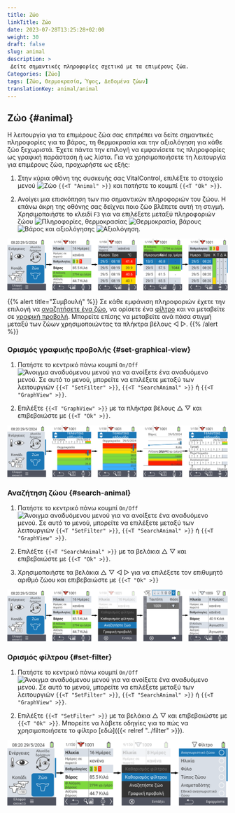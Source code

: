 ```yaml
---
title: Ζώο
linkTitle: Ζώο
date: 2023-07-28T13:25:28+02:00
weight: 30
draft: false
slug: animal
description: >
 Δείτε σημαντικές πληροφορίες σχετικά με τα επιμέρους ζώα.
Categories: [Ζώο]
tags: [Ζώο, Θερμοκρασία, Ύψος, Δεδομένα ζώων]
translationKey: animal/animal
---
```

## Ζώο {#animal}

Η λειτουργία για τα επιμέρους ζώα σας επιτρέπει να δείτε σημαντικές πληροφορίες για το βάρος, τη θερμοκρασία και την αξιολόγηση για κάθε ζώο ξεχωριστά. Έχετε πάντα την επιλογή να εμφανίσετε τις πληροφορίες ως γραφική παράσταση ή ως λίστα. Για να χρησιμοποιήσετε τη λειτουργία για επιμέρους ζώα, προχωρήστε ως εξής:

1. Στην κύρια οθόνη της συσκευής σας VitalControl, επιλέξτε το στοιχείο μενού <img src="/icons/main/animal.svg" width="35" align="bottom" alt="Ζώο" /> `{{<T "Animal" >}}` και πατήστε το κουμπί `{{<T "Ok" >}}`.

2. Ανοίγει μια επισκόπηση των πιο σημαντικών πληροφοριών του ζώου. Η επάνω άκρη της οθόνης σας δείχνει ποιο ζώο βλέπετε αυτή τη στιγμή. Χρησιμοποιήστε το κλειδί `F3` για να επιλέξετε μεταξύ πληροφοριών ζώου <img src="/icons/footer/info.svg" width="20" align="bottom" alt="Πληροφορίες" />, θερμοκρασίας <img src="/icons/actions/temperature.svg" width="10" align="bottom" alt="Θερμοκρασία" />, βάρους  <img src="/icons/actions/weight.svg" width="20" align="bottom" alt="Βάρος" /> και αξιολόγησης <img src="/icons/actions/rating.svg" width="25" align="bottom" alt="Αξιολόγηση" />.

![VitalControl: Μενού Ζώο](images/list.png "Εμφάνιση ως λίστα")

{{% alert title="Συμβουλή"  %}}
Σε κάθε εμφάνιση πληροφοριών έχετε την επιλογή να [αναζητήσετε ένα ζώο](#search-animal), να ορίσετε ένα [φίλτρο](#set-filter) και να μεταβείτε σε [γραφική προβολή](#set-graphical-view).
Μπορείτε επίσης να μεταβείτε ανά πάσα στιγμή μεταξύ των ζώων χρησιμοποιώντας τα πλήκτρα βέλους ◁ ▷.
{{% /alert %}}

### Ορισμός γραφικής προβολής {#set-graphical-view}

1. Πατήστε το κεντρικό πάνω κουμπί `On/Off` <img src="/icons/footer/search_chart.svg" width="40" align="bottom" alt="Άνοιγμα αναδυόμενου μενού" /> για να ανοίξετε ένα αναδυόμενο μενού. Σε αυτό το μενού, μπορείτε να επιλέξετε μεταξύ των λειτουργιών `{{<T "SetFilter" >}}`, `{{<T "SearchAnimal" >}}` ή `{{<T "GraphView" >}}`.

2. Επιλέξτε `{{<T "GraphView" >}}` με τα πλήκτρα βέλους △ ▽ και επιβεβαιώστε με `{{<T "Ok" >}}`.

![VitalControl: Menu Animal](images/graphic.png "Αναπαράσταση ως γραφικό")

### Αναζήτηση ζώου {#search-animal}

1. Πατήστε το κεντρικό πάνω κουμπί `On/Off` <img src="/icons/footer/search_chart.svg" width="40" align="bottom" alt="Άνοιγμα αναδυόμενου μενού" /> για να ανοίξετε ένα αναδυόμενο μενού. Σε αυτό το μενού, μπορείτε να επιλέξετε μεταξύ των λειτουργιών `{{<T "SetFilter" >}}`, `{{<T "SearchAnimal" >}}` ή `{{<T "GraphView" >}}`.

2. Επιλέξτε `{{<T "SearchAnimal" >}}` με τα βελάκια △ ▽ και επιβεβαιώστε με `{{<T "Ok" >}}`.

3. Χρησιμοποιήστε τα βελάκια △ ▽ ◁ ▷ για να επιλέξετε τον επιθυμητό αριθμό ζώου και επιβεβαιώστε με `{{<T "Ok" >}}`

![VitalControl: Menu Animal](images/search.png "Αναζήτηση ζώου")

### Ορισμός φίλτρου {#set-filter}

1. Πατήστε το κεντρικό πάνω κουμπί `On/Off` <img src="/icons/footer/search_chart.svg" width="40" align="bottom" alt="Άνοιγμα αναδυόμενου μενού" /> για να ανοίξετε ένα αναδυόμενο μενού. Σε αυτό το μενού, μπορείτε να επιλέξετε μεταξύ των λειτουργιών `{{<T "SetFilter" >}}`, `{{<T "SearchAnimal" >}}` ή `{{<T "GraphView" >}}`.

2. Επιλέξτε `{{<T "SetFilter" >}}` με τα βελάκια △ ▽ και επιβεβαιώστε με `{{<T "Ok" >}}`.
Μπορείτε να λάβετε οδηγίες για το πώς να χρησιμοποιήσετε το φίλτρο [εδώ]({{< relref "../filter" >}}).

![VitalControl: Menu Animal](images/filter.png "Ορισμός φίλτρου")
